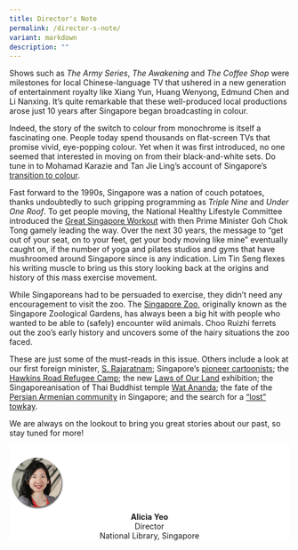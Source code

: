 ```yaml
---
title: Director's Note
permalink: /director-s-note/
variant: markdown
description: ""
---
```

Shows such as _The Army Series_, _The Awakening_ and _The Coffee Shop_ were milestones for local Chinese-language TV that ushered in a new generation of entertainment royalty like Xiang Yun, Huang Wenyong, Edmund Chen and Li Nanxing. It’s quite remarkable that these well-produced local productions arose just 10 years after Singapore began broadcasting in colour.&nbsp;

Indeed, the story of the switch to colour from monochrome is itself a fascinating one. People today spend thousands on flat-screen TVs that promise vivid, eye-popping colour. Yet when it was first introduced, no one seemed that interested in moving on from their black-and-white sets. Do tune in to Mohamad Karazie and Tan Jie Ling’s account of Singapore’s [transition to colour](/vol-20/issue-3/oct-dec-2024/colour-tv-history-singapore/).

Fast forward to the 1990s, Singapore was a nation of couch potatoes, thanks undoubtedly to such gripping programming as _Triple Nine_ and _Under One Roof_. To get people moving, the National Healthy Lifestyle Committee introduced the [Great Singapore Workout](/vol-20/issue-3/oct-dec-2024/great-singapore-workout/) with then Prime Minister Goh Chok Tong gamely leading the way. Over the next 30 years, the message to “get out of your seat, on to your feet, get your body moving like mine” eventually caught on, if the number of yoga and pilates studios and gyms that have mushroomed around Singapore since is any indication. Lim Tin Seng flexes his writing muscle to bring us this story looking back at the origins and history of this mass exercise movement.

While Singaporeans had to be persuaded to exercise, they didn’t need any encouragement to visit the zoo. The [Singapore Zoo](/vol-20/issue-3/oct-dec-2024/singapore-zoo-animals/), originally known as the Singapore Zoological Gardens, has always been a big hit with people who wanted to be able to (safely) encounter wild animals. Choo Ruizhi ferrets out the zoo’s early history and uncovers some of the hairy situations the zoo faced.&nbsp;

These are just some of the must-reads in this issue. Others include a look at our first foreign minister, [S. Rajaratnam](/vol-20/issue-3/oct-dec-2024/rajaratnam-biography-lions-roar/); Singapore’s [pioneer cartoonists](/vol-20/issue-3/oct-dec-2024/singapore-pioneer-cartoonists/); the [Hawkins Road Refugee Camp](/vol-20/issue-3/oct-dec-2024/hawkins-road-refugee-camp/); the new [Laws of Our Land](/vol-20/issue-3/oct-dec-2024/laws-of-our-land/) exhibition; the Singaporeanisation of Thai Buddhist temple [Wat Ananda](/vol-20/issue-3/oct-dec-2024/wat-ananda-metyarama-thai-buddhist-temple/); the fate of the [Persian Armenian community](/vol-20/issue-3/oct-dec-2024/armenians-church-saint-gregory/) in Singapore; and the search for a [“lost” towkay](vol-20/issue-3/oct-dec-2024/phan-kim-sam-thye-seng/).

We are always on the lookout to bring you great stories about our past, so stay tuned for more!


<div style="background-color: white;">
<br>
<img src="/images/vol-17-issue-3/Director.png" style="width: 100px; height: 100px;">
<center><b>Alicia Yeo</b><br>Director<br>National Library, Singapore</center>
</div>